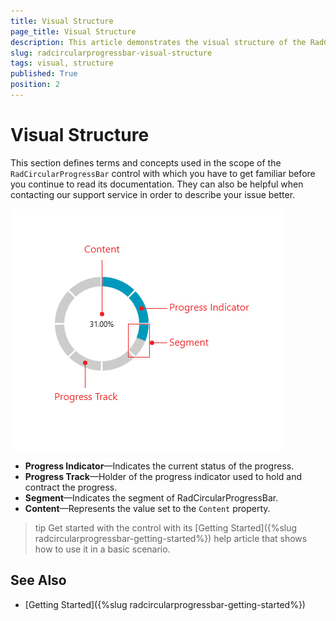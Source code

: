 ```yaml
---
title: Visual Structure
page_title: Visual Structure
description: This article demonstrates the visual structure of the RadCircularProgressBar control.
slug: radcircularprogressbar-visual-structure
tags: visual, structure
published: True
position: 2
---
```


# Visual Structure

This section defines terms and concepts used in the scope of the `RadCircularProgressBar` control with which you have to get familiar before you continue to read its documentation. They can also be helpful when contacting our support service in order to describe your issue better.

![WPF RadCircularProgressBar Visual Structure](images/radcircularprogressbar-visual-structure-0.png)

* __Progress Indicator__&mdash;Indicates the current status of the progress.
* __Progress Track__&mdash;Holder of the progress indicator used to hold and contract the progress.
* __Segment__&mdash;Indicates the segment of RadCircularProgressBar.
* __Content__&mdash;Represents the value set to the `Content` property.

>tip Get started with the control with its [Getting Started]({%slug radcircularprogressbar-getting-started%}) help article that shows how to use it in a basic scenario.

## See Also
* [Getting Started]({%slug radcircularprogressbar-getting-started%})
